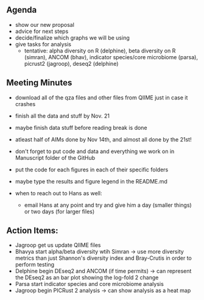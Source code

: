 ## Agenda
- show our new proposal
- advice for next steps
- decide/finalize which graphs we will be using
- give tasks for analysis
    - tentative: alpha diversity on R (delphine), beta diversity on R (simran), ANCOM (bhav), indicator species/core microbiome (parsa), picrust2 (jagroop), deseq2 (delphine)
 
## Meeting Minutes
- download all of the qza files and other files from QIIME just in case it crashes
- finish all the data and stuff by Nov. 21
- maybe finish data stuff before reading break is done
- atleast half of AIMs done by Nov 14th, and almost all done by the 21st!

- don't forget to put code and data and everything we work on in Manuscript folder of the GitHub
- put the code for each figures in each of their specific folders
- maybe type the results and figure legend in the README.md
- when to reach out to Hans as well:
    - email Hans at any point and try and give him a day (smaller things) or two days (for larger files)

 ## Action Items:
  - Jagroop get us update QIIME files
  - Bhavya start alpha/beta diversity wtih Simran -> use more diversity metrics than just Shannon's diversity index and Bray-Crutis in order to perform testing
  - Delphine begin DEseq2 and ANCOM (if time permits) -> can represent the DEseq2 as an bar plot showing the log-fold 2 change 
  - Parsa start indicator species and core microbiome analysis
  - Jagroop begin PICRust 2 analysis -> can show analysis as a heat map

